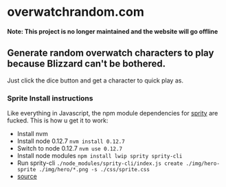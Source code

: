 # overwatchrandom.com

#### Note: This project is no longer maintained and the website will go offline

## Generate random overwatch characters to play because Blizzard can't be bothered.

Just click the dice button and get a character to quick play as.

### Sprite Install instructions

Like everything in Javascript, the npm module dependencies for [sprity](https://www.npmjs.com/package/sprity-cli) are fucked.  This is how u get it to work:

* Install nvm
* Install node 0.12.7 `nvm install 0.12.7`
* Switch to node 0.12.7 `nvm use 0.12.7`
* Install node modules `npm install lwip sprity sprity-cli`
* Run sprity-cli `./node_modules/sprity-cli/index.js create ./img/hero-sprite ./img/hero/*.png -s ./css/sprite.css`
* [source](https://github.com/sprity/sprity/issues/47)